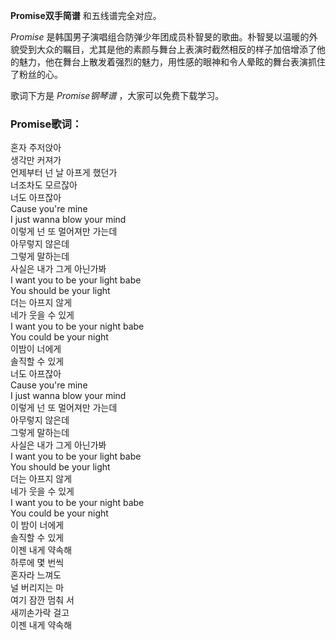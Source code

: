 

**Promise双手简谱** 和五线谱完全对应。

_Promise_
是韩国男子演唱组合防弹少年团成员朴智旻的歌曲。朴智旻以温暖的外貌受到大众的瞩目，尤其是他的素颜与舞台上表演时截然相反的样子加倍增添了他的魅力，他在舞台上散发着强烈的魅力，用性感的眼神和令人晕眩的舞台表演抓住了粉丝的心。

歌词下方是 _Promise钢琴谱_ ，大家可以免费下载学习。

### Promise歌词：

혼자 주저앉아  
생각만 커져가  
언제부터 넌 날 아프게 했던가  
너조차도 모르잖아  
너도 아프잖아  
Cause you're mine  
I just wanna blow your mind  
이렇게 넌 또 멀어져만 가는데  
아무렇지 않은데  
그렇게 말하는데  
사실은 내가 그게 아닌가봐  
I want you to be your light babe  
You should be your light  
더는 아프지 않게  
네가 웃을 수 있게  
I want you to be your night babe  
You could be your night  
이밤이 너에게  
솔직할 수 있게  
너도 아프잖아  
Cause you're mine  
I just wanna blow your mind  
이렇게 넌 또 멀어져만 가는데  
아무렇지 않은데  
그렇게 말하는데  
사실은 내가 그게 아닌가봐  
I want you to be your light babe  
You should be your light  
더는 아프지 않게  
네가 웃을 수 있게  
I want you to be your night babe  
You could be your night  
이 밤이 너에게  
솔직할 수 있게  
이젠 내게 약속해  
하루에 몇 번씩  
혼자라 느껴도  
널 버리지는 마  
여기 잠깐 멈춰 서  
새끼손가락 걸고  
이젠 내게 약속해

